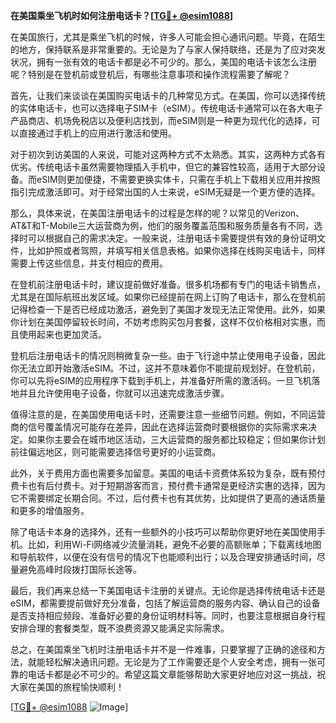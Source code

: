 **在美国乘坐飞机时如何注册电话卡？[[TG💪+ @esim1088](https://t.me/s/esim1088)]**

在美国旅行，尤其是乘坐飞机的时候，许多人可能会担心通讯问题。毕竟，在陌生的地方，保持联系是非常重要的。无论是为了与家人保持联络，还是为了应对突发状况，拥有一张有效的电话卡都是必不可少的。那么，美国的电话卡该怎么注册呢？特别是在登机前或登机后，有哪些注意事项和操作流程需要了解呢？

首先，让我们来谈谈在美国购买电话卡的几种常见方式。在美国，你可以选择传统的实体电话卡，也可以选择电子SIM卡（eSIM）。传统电话卡通常可以在各大电子产品商店、机场免税店以及便利店找到，而eSIM则是一种更为现代化的选择，可以直接通过手机上的应用进行激活和使用。

对于初次到访美国的人来说，可能对这两种方式不太熟悉。其实，这两种方式各有优劣。传统电话卡虽然需要物理插入手机中，但它的兼容性较高，适用于大部分设备。而eSIM则更加便捷，不需要更换实体卡，只需在手机上下载相关应用并按照指引完成激活即可。对于经常出国的人士来说，eSIM无疑是一个更方便的选择。

那么，具体来说，在美国注册电话卡的过程是怎样的呢？以常见的Verizon、AT&T和T-Mobile三大运营商为例，他们的服务覆盖范围和服务质量各有不同，选择时可以根据自己的需求决定。一般来说，注册电话卡需要提供有效的身份证明文件，比如护照或者驾照，并填写相关信息表格。如果你选择在线购买电话卡，同样需要上传这些信息，并支付相应的费用。

在登机前注册电话卡时，建议提前做好准备。很多机场都有专门的电话卡销售点，尤其是在国际航班出发区域。如果你已经提前在网上订购了电话卡，那么在登机前记得检查一下是否已经成功激活，避免到了美国才发现无法正常使用。此外，如果你计划在美国停留较长时间，不妨考虑购买包月套餐，这样不仅价格相对实惠，而且使用起来也更加灵活。

登机后注册电话卡的情况则稍微复杂一些。由于飞行途中禁止使用电子设备，因此你无法立即开始激活eSIM。不过，这并不意味着你不能提前规划好。在登机前，你可以先将eSIM的应用程序下载到手机上，并准备好所需的激活码。一旦飞机落地并且允许使用电子设备，你就可以迅速完成激活步骤。

值得注意的是，在美国使用电话卡时，还需要注意一些细节问题。例如，不同运营商的信号覆盖情况可能存在差异，因此在选择运营商时要根据你的实际需求来决定。如果你主要会在城市地区活动，三大运营商的服务都比较稳定；但如果你计划前往偏远地区，则可能需要选择信号更好的小运营商。

此外，关于费用方面也需要多加留意。美国的电话卡资费体系较为复杂，既有预付费卡也有后付费卡。对于短期游客而言，预付费卡通常是更经济实惠的选择，因为它不需要绑定长期合同。不过，后付费卡也有其优势，比如提供了更高的通话质量和更多的增值服务。

除了电话卡本身的选择外，还有一些额外的小技巧可以帮助你更好地在美国使用手机。比如，利用Wi-Fi网络减少流量消耗，避免不必要的高额账单；下载离线地图和导航软件，以便在没有信号的情况下也能顺利出行；以及合理安排通话时间，尽量避免高峰时段拨打国际长途等。

最后，我们再来总结一下美国电话卡注册的关键点。无论你是选择传统电话卡还是eSIM，都需要提前做好充分准备，包括了解运营商的服务内容、确认自己的设备是否支持相应频段、准备好必要的身份证明材料等。同时，也要注意根据自身行程安排合理的套餐类型，既不浪费资源又能满足实际需求。

总之，在美国乘坐飞机时注册电话卡并不是一件难事，只要掌握了正确的途径和方法，就能轻松解决通讯问题。无论是为了工作需要还是个人安全考虑，拥有一张可靠的电话卡都是必不可少的。希望这篇文章能够帮助大家更好地应对这一挑战，祝大家在美国的旅程愉快顺利！

[[TG💪+ @esim1088](https://t.me/s/esim1088) ![Image](https://i.postimg.cc/4NQfJmqS/Snipaste-2025-05-13-00-14-12.png)]